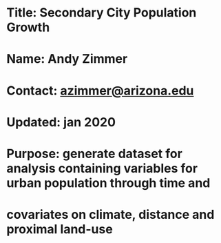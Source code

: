 #   Title:      Secondary City Population Growth

#   Name:       Andy Zimmer
#   Contact:    azimmer@arizona.edu

#   Updated:    jan 2020
#   Purpose:    generate dataset for analysis containing variables for urban population through time and
#               covariates on climate, distance and proximal land-use
